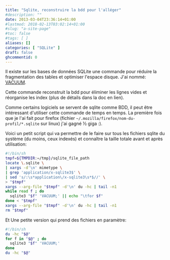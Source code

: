 ```yaml
---
title: "Sqlite, reconstruire la bdd pour l'alléger"
#description: ""
date: 2013-03-04T23:36:14+01:00
#lastmod: 2018-02-13T03:02:14+01:00
#slug: "a-site-page"
#toc: false
#tags: [ ]
aliases: []
categories: [ "SQLite" ]
draft: false
ghcommentid: 0
---
```


Il existe sur les bases de données SQLite une commande pour réduire la fragmentation des tables et optimiser l'espace disque.
J'ai nommé: [VACUUM](http://sqlite.org/lang_vacuum.html).

Cette commande reconstruit la bdd pour éliminer les lignes vides et réorganise les index (plus de détails dans la doc en lien).

Comme certains logiciels se servent de sqlite comme BDD, il peut être intéressant d'utiliser cette commande de temps en temps.
La première fois que je l'ai fait pour firefox (fichier `~/.mozilla/firefox/nom-du-profil/*.sqlite` sur linux) j'ai gagné ½ giga :).

Voici un petit script qui va permettre de le faire sur tous les fichiers sqlite du système (du moins, ceux indexés) et connaître la taille totale avant et après utilisation:

```bash
#!/bin/sh
tmpf=${TMPDIR:=/tmp}/sqlite_file_path
locate \.sqlite \
| xargs -d'\n' mimetype \
| grep 'application/x-sqlite3$' \
| sed 's/:\s*application\/x-sqlite3\s*$//' \
> "$tmpf"
xargs --arg-file "$tmpf" -d'\n' du -hc | tail -n1
while read f ; do
  sqlite3 "$f" 'VACUUM;' || echo "\tfor $f"
done < "$tmpf"
xargs --arg-file "$tmpf" -d'\n' du -hc | tail -n1
rm "$tmpf"
```

Et Une petite version qui prend des fichiers en paramètre:

```bash
#!/bin/sh
du -hc "$@"
for f in "$@" ; do
  sqlite3 "$f" 'VACUUM;'
done
du -hc "$@"
```
